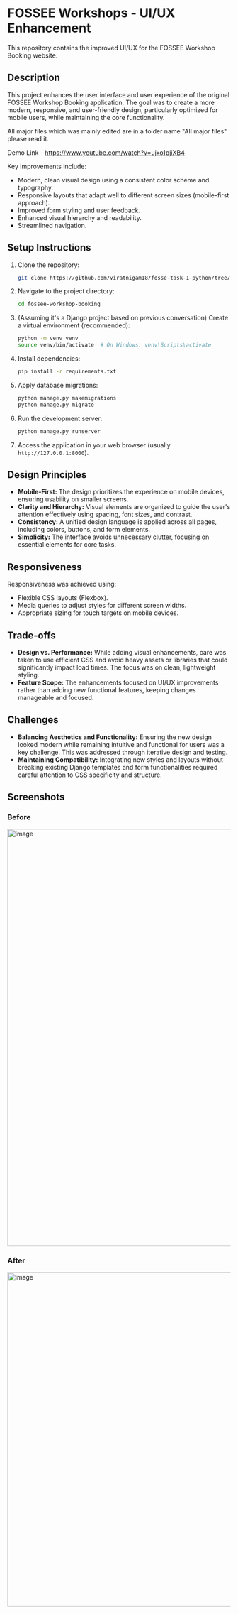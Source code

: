 # FOSSEE Workshops - UI/UX Enhancement

This repository contains the improved UI/UX for the FOSSEE Workshop Booking website.

## Description

This project enhances the user interface and user experience of the original FOSSEE Workshop Booking application. The goal was to create a more modern, responsive, and user-friendly design, particularly optimized for mobile users, while maintaining the core functionality.

All major files which was mainly edited are in a folder name "All major files" please read it.

Demo Link - https://www.youtube.com/watch?v=ujxo1pjiXB4

Key improvements include:
*   Modern, clean visual design using a consistent color scheme and typography.
*   Responsive layouts that adapt well to different screen sizes (mobile-first approach).
*   Improved form styling and user feedback.
*   Enhanced visual hierarchy and readability.
*   Streamlined navigation.

## Setup Instructions

1.  Clone the repository:
    ```bash
    git clone https://github.com/viratnigam18/fosse-task-1-python/tree/main
    ```
2.  Navigate to the project directory:
    ```bash
    cd fossee-workshop-booking
    ```
3.  (Assuming it's a Django project based on previous conversation) Create a virtual environment (recommended):
    ```bash
    python -m venv venv
    source venv/bin/activate  # On Windows: venv\Scripts\activate
    ```
4.  Install dependencies:
    ```bash
    pip install -r requirements.txt
    ```
5.  Apply database migrations:
    ```bash
    python manage.py makemigrations
    python manage.py migrate
    ```
6.  Run the development server:
    ```bash
    python manage.py runserver
    ```
7.  Access the application in your web browser (usually `http://127.0.0.1:8000`).

## Design Principles

*   **Mobile-First:** The design prioritizes the experience on mobile devices, ensuring usability on smaller screens.
*   **Clarity and Hierarchy:** Visual elements are organized to guide the user's attention effectively using spacing, font sizes, and contrast.
*   **Consistency:** A unified design language is applied across all pages, including colors, buttons, and form elements.
*   **Simplicity:** The interface avoids unnecessary clutter, focusing on essential elements for core tasks.

## Responsiveness

Responsiveness was achieved using:
*   Flexible CSS layouts (Flexbox).
*   Media queries to adjust styles for different screen widths.
*   Appropriate sizing for touch targets on mobile devices.

## Trade-offs

*   **Design vs. Performance:** While adding visual enhancements, care was taken to use efficient CSS and avoid heavy assets or libraries that could significantly impact load times. The focus was on clean, lightweight styling.
*   **Feature Scope:** The enhancements focused on UI/UX improvements rather than adding new functional features, keeping changes manageable and focused.

## Challenges

*   **Balancing Aesthetics and Functionality:** Ensuring the new design looked modern while remaining intuitive and functional for users was a key challenge. This was addressed through iterative design and testing.
*   **Maintaining Compatibility:** Integrating new styles and layouts without breaking existing Django templates and form functionalities required careful attention to CSS specificity and structure.

## Screenshots

### Before
<img width="689" height="940" alt="image" src="https://github.com/user-attachments/assets/7373c0e5-ebe7-44ad-9bc1-8fbe832f47f6" />


### After
<img width="695" height="753" alt="image" src="https://github.com/user-attachments/assets/f165b48c-ed0a-4341-b251-a1e02fc98f36" />




